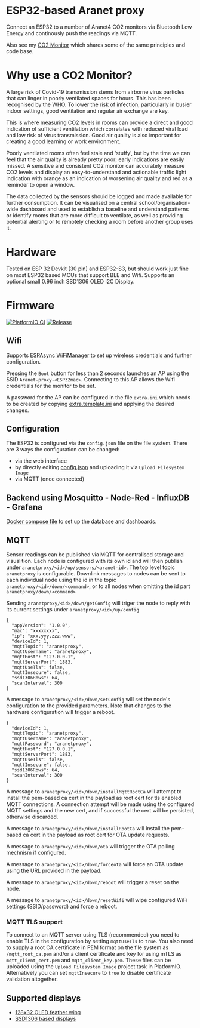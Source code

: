# ESP32-based Aranet proxy

Connect an ESP32 to a number of Aranet4 CO2 monitors via Bluetooth Low Energy and continously push the readings via MQTT.

Also see my [CO2 Monitor](https://github.com/oseiler2/CO2Monitor) which shares some of the same principles and code base.

# Why use a CO2 Monitor?

A large risk of Covid-19 transmission stems from airborne virus particles that can linger in poorly ventilated spaces for hours. This has been recognised by the WHO. To lower the risk of infection, particularly in busier indoor settings, good ventilation and regular air exchange are key.

This is where measuring CO2 levels in rooms can provide a direct and good indication of sufficient ventilation which correlates with reduced viral load and low risk of virus transmission. Good air quality is also important for creating a good learning or work environment.

Poorly ventilated rooms often feel stale and ‘stuffy’, but by the time we can feel that the air quality is already pretty poor; early indications are easily missed. A sensitive and consistent CO2 monitor can accurately measure CO2 levels and display an easy-to-understand and actionable traffic light indication with orange as an indication of worsening air quality and red as a reminder to open a window.

The data collected by the sensors should be logged and made available for further consumption. It can be visualised on a central school/organisation-wide dashboard and used to establish a baseline and understand patterns or identify rooms that are more difficult to ventilate, as well as providing potential alerting or to remotely checking a room before another group uses it.

# Hardware

Tested on ESP 32 Devkit (30 pin) and ESP32-S3, but should work just fine on most ESP32 based MCUs that support BLE and Wifi.
Supports an optional small 0.96 inch SSD1306 OLED I2C Display.

# Firmware

[![PlatformIO CI](https://github.com/oseiler2/ESP32-Aranet-Proxy/actions/workflows/pre-release.yml/badge.svg)](https://github.com/oseiler2/ESP32-Aranet-Proxy/actions/workflows/pre-release.yml)
[![Release](https://github.com/oseiler2/ESP32-Aranet-Proxy/actions/workflows/tagged-release.yml/badge.svg)](https://github.com/oseiler2/ESP32-Aranet-Proxy/actions/workflows/tagged-release.yml)

## Wifi

Supports [ESPAsync WiFiManager](https://github.com/khoih-prog/ESPAsync_WiFiManager) to set up wireless credentials and further configuration.

Pressing the `Boot` button for less than 2 seconds launches an AP using the SSID `Aranet-proxy-<ESP32mac>`. Connecting to this AP allows the Wifi credentials for the monitor to be set.

A password for the AP can be configured in the file `extra.ini` which needs to be created by copying [extra.template.ini](extra.template.ini) and applying the desired changes.

## Configuration

The ESP32 is configured via the `config.json` file on the file system. There are 3 ways the configuration can be changed:

- via the web interface
- by directly editing [config.json](data/config.json) and uploading it via `Upload Filesystem Image`
- via MQTT (once connected)

## Backend using Mosquitto - Node-Red - InfluxDB - Grafana

[Docker compose file](./docker/docker.md) to set up the database and dashboards.

## MQTT

Sensor readings can be published via MQTT for centralised storage and visualition. Each node is configured with its own id and will then publish under `aranetproxy/<id>/up/sensors/<aranet-id>`. The top level topic `aranetproxy` is configurable. Downlink messages to nodes can be sent to each individual node using the id in the topic `aranetproxy/<id>/down/<command>`, or to all nodes when omitting the id part `aranetproxy/down/<command>`

Sending `aranetproxy/<id>/down/getConfig` will triger the node to reply with its current settings under `aranetproxy/<id>/up/config`

```
{
  "appVersion": "1.0.0",
  "mac": "xxxxxxxx",
  "ip": "xxx.yyy.zzz.www",
  "deviceId": 1,
  "mqttTopic": "aranetproxy",
  "mqttUsername": "aranetproxy",
  "mqttHost": "127.0.0.1",
  "mqttServerPort": 1883,
  "mqttUseTls": false,
  "mqttInsecure": false,
  "ssd1306Rows": 64,
  "scanInterval": 300
}
```

A message to `aranetproxy/<id>/down/setConfig` will set the node's configuration to the provided parameters. Note that changes to the hardware configuration will trigger a reboot.

```
{
  "deviceId": 1,
  "mqttTopic": "aranetproxy",
  "mqttUsername": "aranetproxy",
  "mqttPassword": "aranetproxy",
  "mqttHost": "127.0.0.1",
  "mqttServerPort": 1883,
  "mqttUseTls": false,
  "mqttInsecure": false,
  "ssd1306Rows": 64,
  "scanInterval": 300
}
```

A message to `aranetproxy/<id>/down/installMqttRootCa` will attempt to install the pem-based ca cert in the payload as root cert for tls enabled MQTT connections. A connection attempt will be made using the configured MQTT settings and the new cert, and if successful the cert will be persisted, otherwise discarded.

A message to `aranetproxy/<id>/down/installRootCa` will install the pem-based ca cert in the payload as root cert for OTA update requests.

A message to `aranetproxy/<id>/down/ota` will trigger the OTA polling mechnism if configured.

A message to `aranetproxy/<id>/down/forceota` will force an OTA update using the URL provided in the payload.

A message to `aranetproxy/<id>/down/reboot` will trigger a reset on the node.

A message to `aranetproxy/<id>/down/resetWifi` will wipe configured WiFi settings (SSID/password) and force a reboot.

### MQTT TLS support

To connect to an MQTT server using TLS (recommended) you need to enable TLS in the configuration by setting `mqttUseTls` to `true`. You also need to supply a root CA certificate in PEM format on the file system as `/mqtt_root_ca.pem` and/or a client certificate and key for using mTLS as `mqtt_client_cert.pem` and `mqtt_client_key.pem`. These files can be uploaded using the `Upload Filesystem Image` project task in PlatformIO. Alternatively you can set `mqttInsecure` to `true` to disable certificate validation altogether.

## Supported displays

- [128x32 OLED feather wing](https://www.adafruit.com/product/2900)
- [SSD1306 based displays](https://www.aliexpress.com/wholesale?SearchText=128X64+SSD1306)
